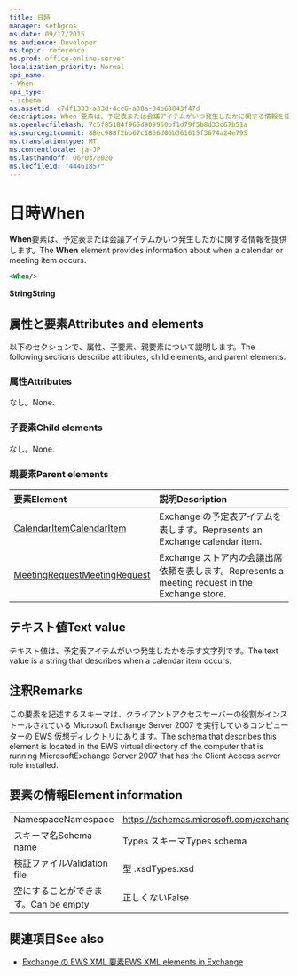 ```yaml
---
title: 日時
manager: sethgros
ms.date: 09/17/2015
ms.audience: Developer
ms.topic: reference
ms.prod: office-online-server
localization_priority: Normal
api_name:
- When
api_type:
- schema
ms.assetid: c7df1333-a33d-4cc6-a08a-34b68843f47d
description: When 要素は、予定表または会議アイテムがいつ発生したかに関する情報を提供します。
ms.openlocfilehash: 7c5f85184f966d909960bf1d79f5b8d33c67b51a
ms.sourcegitcommit: 88ec988f2bb67c1866d06b361615f3674a24e795
ms.translationtype: MT
ms.contentlocale: ja-JP
ms.lasthandoff: 06/03/2020
ms.locfileid: "44461857"
---
```

# <a name="when"></a><span data-ttu-id="70588-103">日時</span><span class="sxs-lookup"><span data-stu-id="70588-103">When</span></span>

<span data-ttu-id="70588-104">**When**要素は、予定表または会議アイテムがいつ発生したかに関する情報を提供します。</span><span class="sxs-lookup"><span data-stu-id="70588-104">The **When** element provides information about when a calendar or meeting item occurs.</span></span> 
  
```xml
<When/>
```

 <span data-ttu-id="70588-105">**String**</span><span class="sxs-lookup"><span data-stu-id="70588-105">**String**</span></span>
## <a name="attributes-and-elements"></a><span data-ttu-id="70588-106">属性と要素</span><span class="sxs-lookup"><span data-stu-id="70588-106">Attributes and elements</span></span>

<span data-ttu-id="70588-107">以下のセクションで、属性、子要素、親要素について説明します。</span><span class="sxs-lookup"><span data-stu-id="70588-107">The following sections describe attributes, child elements, and parent elements.</span></span>
  
### <a name="attributes"></a><span data-ttu-id="70588-108">属性</span><span class="sxs-lookup"><span data-stu-id="70588-108">Attributes</span></span>

<span data-ttu-id="70588-109">なし。</span><span class="sxs-lookup"><span data-stu-id="70588-109">None.</span></span>
  
### <a name="child-elements"></a><span data-ttu-id="70588-110">子要素</span><span class="sxs-lookup"><span data-stu-id="70588-110">Child elements</span></span>

<span data-ttu-id="70588-111">なし。</span><span class="sxs-lookup"><span data-stu-id="70588-111">None.</span></span>
  
### <a name="parent-elements"></a><span data-ttu-id="70588-112">親要素</span><span class="sxs-lookup"><span data-stu-id="70588-112">Parent elements</span></span>

|<span data-ttu-id="70588-113">**要素**</span><span class="sxs-lookup"><span data-stu-id="70588-113">**Element**</span></span>|<span data-ttu-id="70588-114">**説明**</span><span class="sxs-lookup"><span data-stu-id="70588-114">**Description**</span></span>|
|:-----|:-----|
|[<span data-ttu-id="70588-115">CalendarItem</span><span class="sxs-lookup"><span data-stu-id="70588-115">CalendarItem</span></span>](calendaritem.md) <br/> |<span data-ttu-id="70588-116">Exchange の予定表アイテムを表します。</span><span class="sxs-lookup"><span data-stu-id="70588-116">Represents an Exchange calendar item.</span></span>  <br/> |
|[<span data-ttu-id="70588-117">MeetingRequest</span><span class="sxs-lookup"><span data-stu-id="70588-117">MeetingRequest</span></span>](meetingrequest.md) <br/> |<span data-ttu-id="70588-118">Exchange ストア内の会議出席依頼を表します。</span><span class="sxs-lookup"><span data-stu-id="70588-118">Represents a meeting request in the Exchange store.</span></span>  <br/> |
   
## <a name="text-value"></a><span data-ttu-id="70588-119">テキスト値</span><span class="sxs-lookup"><span data-stu-id="70588-119">Text value</span></span>

<span data-ttu-id="70588-120">テキスト値は、予定表アイテムがいつ発生したかを示す文字列です。</span><span class="sxs-lookup"><span data-stu-id="70588-120">The text value is a string that describes when a calendar item occurs.</span></span>
  
## <a name="remarks"></a><span data-ttu-id="70588-121">注釈</span><span class="sxs-lookup"><span data-stu-id="70588-121">Remarks</span></span>

<span data-ttu-id="70588-122">この要素を記述するスキーマは、クライアントアクセスサーバーの役割がインストールされている Microsoft Exchange Server 2007 を実行しているコンピューターの EWS 仮想ディレクトリにあります。</span><span class="sxs-lookup"><span data-stu-id="70588-122">The schema that describes this element is located in the EWS virtual directory of the computer that is running MicrosoftExchange Server 2007 that has the Client Access server role installed.</span></span>
  
## <a name="element-information"></a><span data-ttu-id="70588-123">要素の情報</span><span class="sxs-lookup"><span data-stu-id="70588-123">Element information</span></span>

|||
|:-----|:-----|
|<span data-ttu-id="70588-124">Namespace</span><span class="sxs-lookup"><span data-stu-id="70588-124">Namespace</span></span>  <br/> |https://schemas.microsoft.com/exchange/services/2006/types  <br/> |
|<span data-ttu-id="70588-125">スキーマ名</span><span class="sxs-lookup"><span data-stu-id="70588-125">Schema name</span></span>  <br/> |<span data-ttu-id="70588-126">Types スキーマ</span><span class="sxs-lookup"><span data-stu-id="70588-126">Types schema</span></span>  <br/> |
|<span data-ttu-id="70588-127">検証ファイル</span><span class="sxs-lookup"><span data-stu-id="70588-127">Validation file</span></span>  <br/> |<span data-ttu-id="70588-128">型 .xsd</span><span class="sxs-lookup"><span data-stu-id="70588-128">Types.xsd</span></span>  <br/> |
|<span data-ttu-id="70588-129">空にすることができます。</span><span class="sxs-lookup"><span data-stu-id="70588-129">Can be empty</span></span>  <br/> |<span data-ttu-id="70588-130">正しくない</span><span class="sxs-lookup"><span data-stu-id="70588-130">False</span></span>  <br/> |
   
## <a name="see-also"></a><span data-ttu-id="70588-131">関連項目</span><span class="sxs-lookup"><span data-stu-id="70588-131">See also</span></span>



- [<span data-ttu-id="70588-132">Exchange の EWS XML 要素</span><span class="sxs-lookup"><span data-stu-id="70588-132">EWS XML elements in Exchange</span></span>](ews-xml-elements-in-exchange.md)

